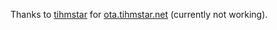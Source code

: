 Thanks to [tihmstar](https://twitter.com/tihmstar) for [ota.tihmstar.net](http://ota.tihmstar.net) (currently not working).